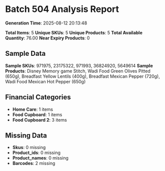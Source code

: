# Batch 504 Analysis Report

**Generation Time**: 2025-08-12 20:13:48

**Total Items**: 5
**Unique SKUs**: 5
**Unique Products**: 5
**Total Available Quantity**: 76.00
**Near Expiry Products**: 0

## Sample Data
**Sample SKUs**: 971975, 23175322, 971993, 36824920, 5649614
**Sample Products**: Disney Memory game Stitch, Wadi Food Green Olives Pitted (650g), Breadfast Yellow Lentils (400g), Breadfast Mexican Pepper (720g), Wadi Food Mexican Hot Pepper (650g)

## Financial Categories
- **Home Care**: 1 items
- **Food Cupboard**: 1 items
- **Food Cupboard 2**: 3 items

## Missing Data
- **Skus**: 0 missing
- **Product_ids**: 0 missing
- **Product_names**: 0 missing
- **Barcodes**: 2 missing
